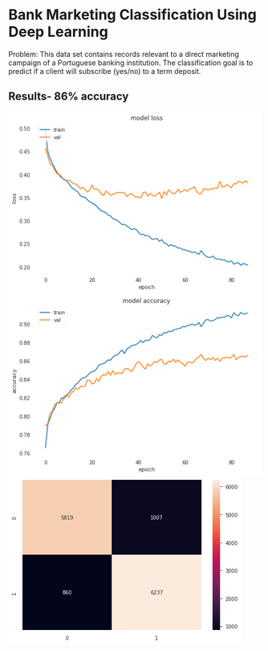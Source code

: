 # Bank Marketing Classification Using Deep Learning

Problem: This data set contains records relevant to a direct marketing campaign of a Portuguese banking institution. The classification goal is to predict if a client will subscribe (yes/no) to a term deposit.

## Results- 86% accuracy

![Loss](https://github.com/shreyas-jk/Bank-Marketing-ANN-Classification-DL/blob/main/images/1.png)
![Accuracy](https://github.com/shreyas-jk/Bank-Marketing-ANN-Classification-DL/blob/main/images/2.png)
![Confusion Matrix](https://github.com/shreyas-jk/Bank-Marketing-ANN-Classification-DL/blob/main/images/3.png)
